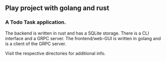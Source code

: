 ## Play project with golang and rust

### A Todo Task application.

The backend is written in rust and has a SQLite storage. There is a CLI interface and a GRPC server.
The frontend/web-GUI is written in golang and is a client of the GRPC server.

Visit the respective directories for additional info.
